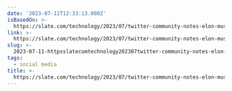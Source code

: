 ```yaml
---
date: '2023-07-11T12:33:13.000Z'
isBasedOn: >-
  https://slate.com/technology/2023/07/twitter-community-notes-elon-musk-fact-checking.html
link: >-
  https://slate.com/technology/2023/07/twitter-community-notes-elon-musk-fact-checking.html
slug: >-
  2023-07-11-httpsslatecomtechnology202307twitter-community-notes-elon-musk-fact-checkinghtml
tags:
  - social media
title: >-
  https://slate.com/technology/2023/07/twitter-community-notes-elon-musk-fact-checking.html
---
```


